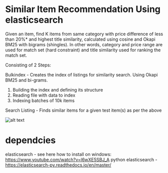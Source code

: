 # Similar Item Recommendation Using elasticsearch

Given an item, find K items from same category with price difference of less than 20%* and highest title similarity, calculated using cosine and Okapi BM25 with bigrams (shingles). In other words, category and price range are used for match set (hard constraint) and title similarity used for ranking the match set.

Consisting of 2 Steps:

Bulkindex - Creates the index of listings for similarity search. Using Okapi BM25 and bi-grams.
1. Building the index and defining its structure
2. Reading file with data to index
3. Indexing batches of 10k items

Search Listing - Finds similar items for a given test item(s) as per the above

![alt text](https://github.com/orlevi18/similar_item_recommendation_elastic_search/some_examples.png?raw=true)

# dependcies
elasticsearch - see here how to install on windows: https://www.youtube.com/watch?v=l6wXE5SBJ_A
python elasticsearch - https://elasticsearch-py.readthedocs.io/en/master/
